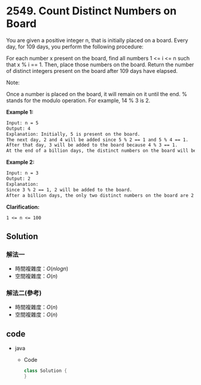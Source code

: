 # 2549. Count Distinct Numbers on Board

You are given a positive integer n, that is initially placed on a board. Every day, for 109 days, you perform the following procedure:

For each number x present on the board, find all numbers 1 <= i <= n such that x % i == 1.
Then, place those numbers on the board.
Return the number of distinct integers present on the board after 109 days have elapsed.

Note:

Once a number is placed on the board, it will remain on it until the end.
% stands for the modulo operation. For example, 14 % 3 is 2.

<!-- **Note:**  -->

**Example 1:**

```txt
Input: n = 5
Output: 4
Explanation: Initially, 5 is present on the board.
The next day, 2 and 4 will be added since 5 % 2 == 1 and 5 % 4 == 1.
After that day, 3 will be added to the board because 4 % 3 == 1.
At the end of a billion days, the distinct numbers on the board will be 2, 3, 4, and 5.
```

**Example 2:**

```txt
Input: n = 3
Output: 2
Explanation:
Since 3 % 2 == 1, 2 will be added to the board.
After a billion days, the only two distinct numbers on the board are 2 and 3.
```

**Clarification:**

```txt
1 <= n <= 100
```

## Solution

### 解法一

- 時間複雜度：$O(nlogn)$
- 空間複雜度：$O(n)$

### 解法二(參考)

- 時間複雜度：$O(n)$
- 空間複雜度：$O(n)$

## code

- java

  - Code

    ```java
    class Solution {
    }
    ```
